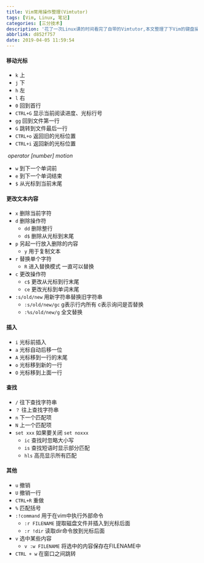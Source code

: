```yaml
---
title: Vim常用操作整理(Vimtutor)
tags: [Vim, Linux, 笔记]
categories: [三分技术]
description: '花了一次Linux课的时间看完了自带的Vimtutor,本文整理了下Vim的键盘操作.'
abbrlink: d852f757
date: 2019-04-05 11:59:54
---
```


#### 移动光标

*   `k` 上
*   `j` 下
*   `h` 左
*   `l` 右
*   `0` 回到首行
*   `CTRL+G` 显示当前阅读进度、光标行号
*   `gg` 回到文件第一行
*   `G` 跳转到文件最后一行
*   `CTRL+o` 返回旧的光标位置
*   `CTRL+i` 返回新的光标位置

​	_operator \[number\] motion_

*   `w` 到下一个单词前
*   `e` 到下一个单词结束
*   `$` 从光标到当前末尾

#### 更改文本内容

*   `x` 删除当前字符
*   `d` 删除操作符
    *   `dd` 删除整行
    *   `d$` 删除从光标到末尾
*   `p` 另起一行放入删除的内容
    *   `y` 用于复制文本
*   `r` 替换单个字符
    *   `R` 进入替换模式 一直可以替换
*   `c` 更改操作符
    *   `c$` 更改从光标到行末尾
    *   `ce` 更改光标到单词末尾
*   `:s/old/new` 用新字符串替换旧字符串
    *   `:s/old/new/gc` g表示行内所有 c表示询问是否替换
    *   `:%s/old/new/g` 全文替换

#### 插入

*   `i` 光标前插入
*   `a` 光标自动后移一位
*   `A` 光标移到一行的末尾
*   `o` 光标移到新的一行
*   `O` 光标移到上面一行

#### 查找

*   `/` 往下查找字符串
*   `？` 往上查找字符串
*   `n` 下一个匹配项
*   `N` 上一个匹配项
*   `set xxx` 如果要关闭 `set noxxx`
    *   `ic` 查找时忽略大小写
    *   `is` 查找短语时显示部分匹配
    *   `hls` 高亮显示所有匹配

#### 其他

*   `u` 撤销
*   `U` 撤销一行
*   `CTRL+R` 重做
*   `%` 匹配括号
*   `:!command` 用于在vim中执行外部命令
    *   `:r FILENAME` 提取磁盘文件并插入到光标后面
    *   `:r !dir` 读取dir命令放到光标后面
*   `v` 选中某些内容
    *   `v :w FILENAME` 将选中的内容保存在FILENAME中
*   `CTRL + w` 在窗口之间跳转